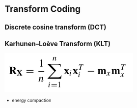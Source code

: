 # Transform Coding

## Discrete cosine transform \(DCT\)

## Karhunen–Loève Transform \(KLT\)

![](../.gitbook/assets/image%20%289%29.png)

* energy compaction​

## 

